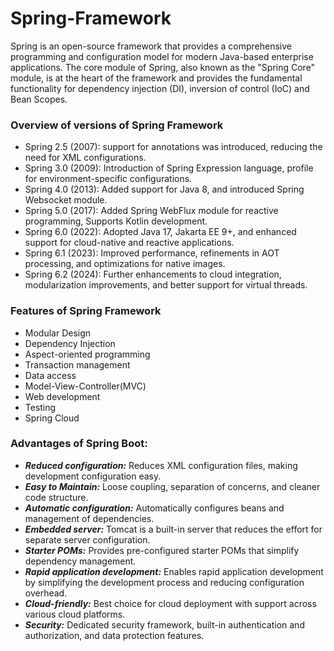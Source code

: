 # Spring-Framework

Spring is an open-source framework that provides a comprehensive programming and configuration model for modern Java-based enterprise applications. The core module of Spring, also known as the "Spring Core" module, is at the heart of the framework and provides the fundamental functionality for dependency injection (DI), inversion of control (IoC) and Bean Scopes.

### Overview of versions of Spring Framework
  - Spring 2.5 (2007): support for annotations was introduced, reducing the need for XML configurations.
  - Spring 3.0 (2009): Introduction of Spring Expression language, profile for environment-specific configurations.
  - Spring 4.0 (2013): Added support for Java 8, and introduced Spring Websocket module.
  - Spring 5.0 (2017): Added Spring WebFlux module for reactive programming, Supports Kotlin development.
  - Spring 6.0 (2022): Adopted Java 17, Jakarta EE 9+, and enhanced support for cloud-native and reactive applications.
  - Spring 6.1 (2023): Improved performance, refinements in AOT processing, and optimizations for native images.
  - Spring 6.2 (2024): Further enhancements to cloud integration, modularization improvements, and better support for virtual threads.

### Features of Spring Framework
- Modular Design
- Dependency Injection
- Aspect-oriented programming
- Transaction management
- Data access
- Model-View-Controller(MVC)
- Web development
- Testing
- Spring Cloud

### Advantages of Spring Boot:

- ***Reduced configuration:*** Reduces XML configuration files, making development configuration easy.
- ***Easy to Maintain:*** Loose coupling, separation of concerns, and cleaner code structure.
- ***Automatic configuration:*** Automatically configures beans and management of dependencies.
- ***Embedded server:*** Tomcat is a built-in server that reduces the effort for separate server configuration.
- ***Starter POMs:*** Provides pre-configured starter POMs that simplify dependency management.
- ***Rapid application development:*** Enables rapid application development by simplifying the development process and reducing configuration overhead.
- ***Cloud-friendly:*** Best choice for cloud deployment with support across various cloud platforms.
- ***Security:*** Dedicated security framework, built-in authentication and authorization, and data protection features.
